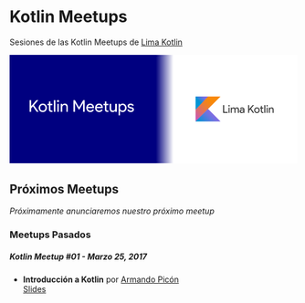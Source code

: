# Kotlin Meetups
Sesiones de las Kotlin Meetups de [Lima Kotlin](https://www.facebook.com/groups/limakotlin)

![Kotlin Meetups Header](images/kotlin-meetups-header.png)

## Próximos Meetups

_Próximamente anunciaremos nuestro próximo meetup_

### Meetups Pasados

##### Kotlin Meetup #01 - Marzo 25, 2017

* **Introducción a Kotlin** por [Armando Picón](http://twitter.com/devpicon) <br/>
  [Slides](https://speakerdeck.com/devpicon/introduccion-a-kotlin-para-android-developers)